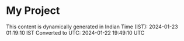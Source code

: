 # My Project

This content is dynamically generated in Indian Time (IST): 2024-01-23 01:19:10 IST
Converted to UTC: 2024-01-22 19:49:10 UTC
